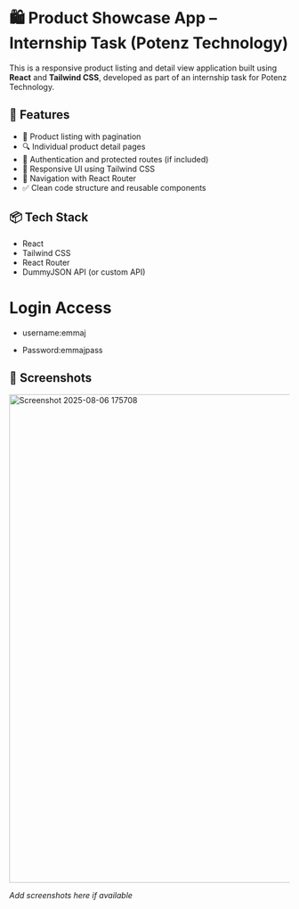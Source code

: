 # 🛍️ Product Showcase App – Internship Task (Potenz Technology)

This is a responsive product listing and detail view application built using **React** and **Tailwind CSS**, developed as part of an internship task for Potenz Technology.

## 🚀 Features

- 🧾 Product listing with pagination
- 🔍 Individual product detail pages
- 🔐 Authentication and protected routes (if included)
- 🎨 Responsive UI using Tailwind CSS
- 🧭 Navigation with React Router
- ✅ Clean code structure and reusable components

## 📦 Tech Stack

- React
- Tailwind CSS
- React Router
- DummyJSON API (or custom API)

# Login Access
- username:emmaj
  
- Password:emmajpass

## 📸 Screenshots

<img width="1881" height="876" alt="Screenshot 2025-08-06 175708" src="https://github.com/user-attachments/assets/73ed398a-d279-4a0d-b707-ed93fe0b382b" />

_Add screenshots here if available_

